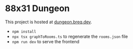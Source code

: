 # 88x31 Dungeon

This project is hosted at [dungeon.breq.dev](https://dungeon.breq.dev/).

- `npm install`
- `npx tsx graphToRooms.ts` to regenerate the `rooms.json` file
- `npm run dev` to serve the frontend
